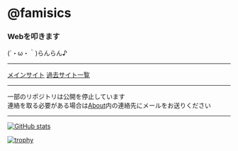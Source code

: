 # @famisics

### Webを叩きます

(´・ω・｀)らんらん♪

---

[メインサイト](https://uiro.dev)
[過去サイト一覧](https://uiro.dev/arc)

---

一部のリポジトリは公開を停止しています  
連絡を取る必要がある場合は[About](https://uiro.dev)内の連絡先にメールをお送りください

---

[![GitHub stats](https://github-profile-summary-cards.vercel.app/api/cards/profile-details?username=famisics&theme=2077)](https://github.com/famisics)

[![trophy](https://github-profile-trophy.vercel.app/?username=famisics&theme=radical)](https://github.com/famisics/github-profile-trophy)
